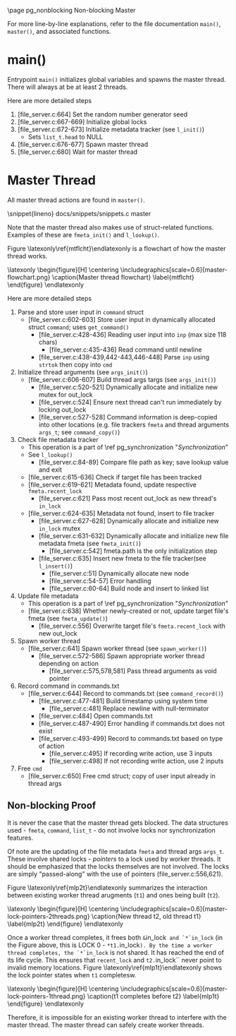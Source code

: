 \page pg_nonblocking Non-blocking Master

For more line-by-line explanations, refer to the file documentation `main()`, `master()`, and associated functions.

# main()
Entrypoint `main()` initializes global variables and spawns the master thread. There will always at be at least 2 threads.

Here are more detailed steps
1. [file_server.c:664] Set the random number generator seed
2. [file_server.c:667-669] Initialize global locks
3. [file_server.c:672-673] Initialize metadata tracker (see `l_init()`)
    - Sets `list_t.head` to NULL
4. [file_server.c:676-677] Spawn master thread
5. [file_server.c:680] Wait for master thread

# Master Thread
All master thread actions are found in `master()`. 

\snippet{lineno} docs/snippets/snippets.c master

Note that the master thread also makes use of struct-related functions. Examples of these are `fmeta_init()` and `l_lookup()`.

Figure \latexonly\ref{mtflcht}\endlatexonly is a flowchart of how the master thread works.

\latexonly
\begin{figure}[H]
    \centering
	\includegraphics[scale=0.6]{master-flowchart.png}
	\caption{Master thread flowchart}
	\label{mtflcht}
\end{figure}
\endlatexonly


Here are more detailed steps
1. Parse and store user input in `command` struct
    - [file_server.c:602-603] Store user input in dynamically allocated struct `command`; uses `get_command()`
        - [file_server.c:428-436] Reading user input into `inp` (max size 118 chars)
            - [file_server.c:435-436] Read command until newline
        - [file_server.c:438-439,442-443,446-448] Parse `inp` using `strtok` then copy into `cmd`
2. Initialize thread arguments (see `args_init()`)
    - [file_server.c:606-607] Build thread args targs (see `args_init()`)
        - [file_server.c:520-521] Dynamically allocate and initialize new mutex for out_lock
        - [file_server.c:524] Ensure next thread can't run immediately by locking out_lock
        - [file_server.c:527-528] Command information is deep-copied into other locations (e.g. file trackers `fmeta` and thread arguments `args_t`; see `command_copy()`)
3. Check file metadata tracker
    - This operation is a part of \ref pg_synchronization "*Synchronization*"
    - See `l_lookup()`
        - [file_server.c:84-89] Compare file path as key; save lookup value and exit
    - [file_server.c:615-636] Check if target file has been tracked
    - [file_server.c:619-621] Metadata found, update respective `fmeta.recent_lock`
        - [file_server.c:621] Pass most recent out_lock as new thread's `in_lock`
    - [file_server.c:624-635] Metadata not found, insert to file tracker
        - [file_server.c:627-628] Dynamically allocate and initialize new `in_lock` mutex
        - [file_server.c:631-632] Dynamically allocate and initialize new file metadata fmeta (see `fmeta_init()`)
            - [file_server.c:542] fmeta.path is the only initialization step
        - [file_server.c:635] Insert new fmeta to the file tracker(see `l_insert()`)
            - [file_server.c:51] Dynamically allocate new node 
            - [file_server.c:54-57] Error handling
            - [file_server.c:60-64] Build node and insert to linked list
4. Update file metadata
    - This operation is a part of \ref pg_synchronization "*Synchronization*"
    - [file_server.c:638] Whether newly-created or not, update target file's fmeta (see `fmeta_update()`)
        - [file_server.c:556] Overwrite target file's `fmeta.recent_lock` with new out_lock
5. Spawn worker thread
    - [file_server.c:641] Spawn worker thread (see `spawn_worker()`)
        - [file_server.c:572-586] Spawn appropriate worker thread depending on action
            - [file_server.c:575,578,581] Pass thread arguments as void pointer
6. Record command in commands.txt
    - [file_server.c:644] Record to commands.txt (see `command_record()`)
        - [file_server.c:477-481] Build timestamp using system time
            - [file_server.c:481] Replace newline with null-terminator
        - [file_server.c:484] Open commands.txt
        - [file_server.c:487-490] Error handling if commands.txt does not exist
        - [file_server.c:493-499] Record to commands.txt based on type of action
            - [file_server.c:495] If recording write action, use 3 inputs
            - [file_server.c:498] If not recording write action, use 2 inputs
7. Free `cmd`
    - [file_server.c:650] Free cmd struct; copy of user input already in thread args

## Non-blocking Proof
It is never the case that the master thread gets blocked. The data structures used - `fmeta`, `command`, `list_t` - do not involve locks nor synchronization features.

Of note are the updating of the file metadata `fmeta` and thread args `args_t`. These involve shared locks - *pointers* to a lock used by worker threads. It should be emphasized that the locks themselves are not involved. The locks are simply "passed-along" with the use of pointers (file_server.c:556,621).

Figure \latexonly\ref{mlp2t}\endlatexonly summarizes the interaction between existing worker thread arugments (`t1`) and ones being built (`t2`).

\latexonly
\begin{figure}[H]
    \centering
	\includegraphics[scale=0.6]{master-lock-pointers-2threads.png}
	\caption{New thread t2, old thread t1}
	\label{mlp2t}
\end{figure}
\endlatexonly

Once a worker thread completes, it frees both `&`in_lock`` and `*`in_lock`` (in the Figure above, this is LOCK 0 - `*t1.`in_lock``). By the time a worker thread completes, the `*`in_lock`` is not shared. It has reached the end of its life cycle. This ensures that `recent_lock` and `t2.`in_lock`` never point to invalid memory locations. Figure \latexonly\ref{mlp1t}\endlatexonly shows the lock pointer states when `t1` completesw.

\latexonly
\begin{figure}[H]
    \centering
	\includegraphics[scale=0.6]{master-lock-pointers-1thread.png}
	\caption{t1 completes before t2}
	\label{mlp1t}
\end{figure}
\endlatexonly

Therefore, it is impossible for an existing worker thread to interfere with the master thread. The master thread can safely create worker threads.
